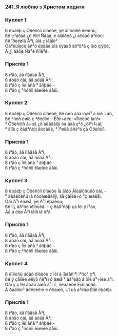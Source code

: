 ### 241_Я люблю з Христом ходити
### Куплет 1
ß ëþáëþ ç Õðèñòîì õîäèòè, ÿê àïîñòîëè êîëèñü;<br/>ßê ç³áðàâ ¿õ êîëî Ñåáå, é ãîâîðèâ ¿ì áëàãó â³ñòü:<br/>ßê ïðèéøîâ Â³í, ùîá ç íåâîë³<br/>Óâ³ëüíèòè âñ³õ ëþäåé,ùîá òÿãàð ãð³õ³â ç íèõ çíÿòè,<br/>À ¿ì äàòè Ñâ³é ñïîê³é.
### Приспів 1
ß ï³äó, äå ïîâåäå Â³í,<br/>ß áóäó òàì, äå áóäå Â³í;<br/>ß ï³äó ç Íèì âñå ³ âñþäè -<br/>ß ï³äó ç ²ñóñîì êîæíèé äåíü.
### Куплет 2
ß ëþáëþ ç Õðèñòîì õîäèòè, ßê òèõ äâà ìóæ³ â òîé ÷àñ,<br/>ßê ²ñóñ éøîâ ç ªðèõîíó - Êðè÷àëè: «Ïîìèëóé íàñ!»<br/>² Õðèñòîñ â÷óâ ¿õ áëàãàííÿ òà äàâ ç³ð ¿õí³ì î÷àì;<br/>² âîíè ç ðàä³ñòþ âñòàëè, ³ ï³øëè âñë³ä çà Õðèñòîì.
### Приспів 1
ß ï³äó, äå ïîâåäå Â³í,<br/>ß áóäó òàì, äå áóäå Â³í;<br/>ß ï³äó ç Íèì âñå ³ âñþäè -<br/>ß ï³äó ç ²ñóñîì êîæíèé äåíü.
### Куплет 3
ß ëþáëþ ç Õðèñòîì õîäèòè Íà ãîðó Ãîëãîôñüêó òàì, -<br/>² äèâèòèñü íà ñòðàæäàííÿ, äå çàïëà÷ó ³ç æàëåì.<br/>Òàì Â³í êàæå, ÿê Â³í ëþáèòü;<br/>ßê ìî¿ ãð³õè ïðîñòèâ. - ç ðàä³ñòþ çà Íèì ÿ ï³äó,<br/>Äå á ëèø Â³í ìåíå íå â³â.
### Приспів 1
ß ï³äó, äå ïîâåäå Â³í,<br/>ß áóäó òàì, äå áóäå Â³í;<br/>ß ï³äó ç Íèì âñå ³ âñþäè -<br/>ß ï³äó ç ²ñóñîì êîæíèé äåíü.
### Куплет 4
ß êîëèñü áóäó õîäèòè ç Íèì â íåáåñí³ì ì³ñò³ ò³ì,<br/>ßê ÿ çåìíèé øëÿõ ñê³í÷ó âæå ² ââ³éäó â òîé â³÷íèé ä³ì.<br/>Òàì ÿ ç Íèì áóäó âæå â³÷íî, ñëàâèòè Éîãî áóäó.<br/>Â ðàäîñò³ âèêëèêíó é ñêàæó, Ùî ùå á³ëüø Éîãî ëþáëþ.
### Приспів 1
ß ï³äó, äå ïîâåäå Â³í,<br/>ß áóäó òàì, äå áóäå Â³í;<br/>ß ï³äó ç Íèì âñå ³ âñþäè -<br/>ß ï³äó ç ²ñóñîì êîæíèé äåíü.
